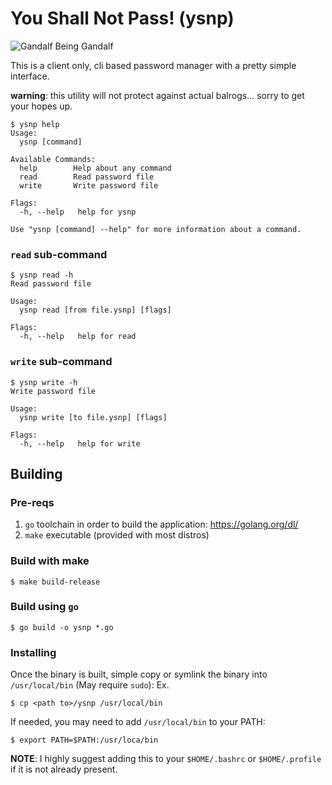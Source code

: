 # You Shall Not Pass! (ysnp)
![Gandalf Being Gandalf](https://media.giphy.com/media/8abAbOrQ9rvLG/giphy.gif)

This is a client only, cli based password manager with a pretty simple interface.

**warning**: this utility will not protect against actual balrogs... sorry to get your hopes up.

```
$ ysnp help
Usage:
  ysnp [command]

Available Commands:
  help        Help about any command
  read        Read password file
  write       Write password file

Flags:
  -h, --help   help for ysnp

Use "ysnp [command] --help" for more information about a command.
```

### `read` sub-command
```
$ ysnp read -h
Read password file

Usage:
  ysnp read [from file.ysnp] [flags]

Flags:
  -h, --help   help for read
```

### `write` sub-command
```
$ ysnp write -h
Write password file

Usage:
  ysnp write [to file.ysnp] [flags]

Flags:
  -h, --help   help for write
```

## Building
### Pre-reqs
1. `go` toolchain in order to build the application: https://golang.org/dl/
2. `make` executable (provided with most distros)

### Build with make
```
$ make build-release
```

### Build using `go`
```
$ go build -o ysnp *.go
```

### Installing
Once the binary is built, simple copy or symlink the binary into `/usr/local/bin` (May require `sudo`):
Ex.
```
$ cp <path to>/ysnp /usr/local/bin
```

If needed, you may need to add `/usr/local/bin` to your PATH:
```
$ export PATH=$PATH:/usr/loca/bin
```
**NOTE**: I highly suggest adding this to your `$HOME/.bashrc` or `$HOME/.profile` if it is not already present.
